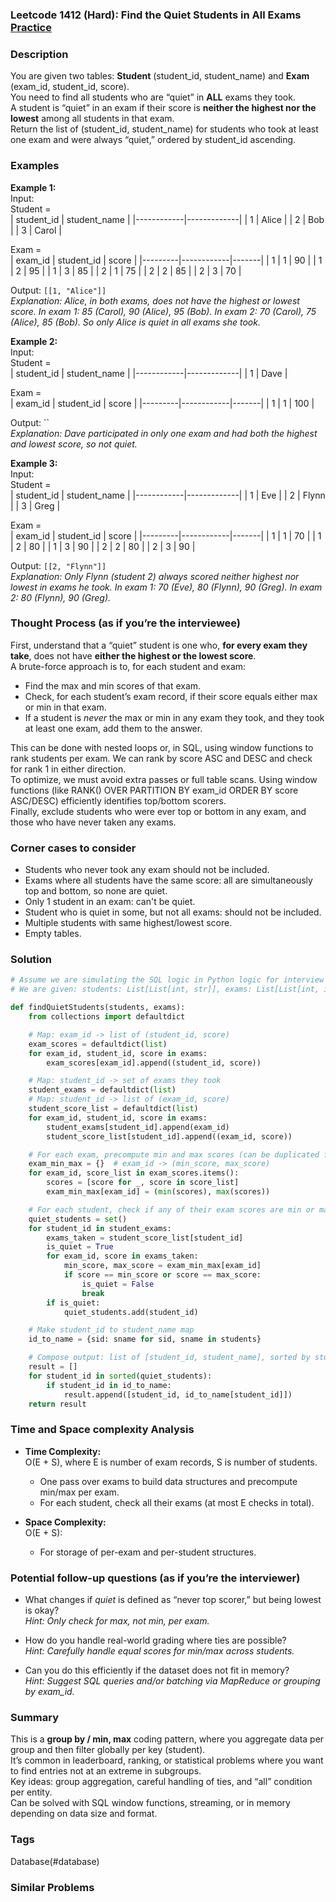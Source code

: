### Leetcode 1412 (Hard): Find the Quiet Students in All Exams [Practice](https://leetcode.com/problems/find-the-quiet-students-in-all-exams)

### Description  
You are given two tables: **Student** (student_id, student_name) and **Exam** (exam_id, student_id, score).  
You need to find all students who are “quiet” in **ALL** exams they took.  
A student is “quiet” in an exam if their score is **neither the highest nor the lowest** among all students in that exam.  
Return the list of (student_id, student_name) for students who took at least one exam and were always “quiet,” ordered by student_id ascending.

### Examples  

**Example 1:**  
Input:  
Student =  
| student_id | student_name |
|------------|-------------|
|     1      |    Alice    |
|     2      |    Bob      |
|     3      |    Carol    |

Exam =  
| exam_id | student_id | score |
|---------|------------|-------|
|    1    |     1      |  90   |
|    1    |     2      |  95   |
|    1    |     3      |  85   |
|    2    |     1      |  75   |
|    2    |     2      |  85   |
|    2    |     3      |  70   |

Output: `[[1, "Alice"]]`  
*Explanation: Alice, in both exams, does not have the highest or lowest score. In exam 1: 85 (Carol), 90 (Alice), 95 (Bob). In exam 2: 70 (Carol), 75 (Alice), 85 (Bob). So only Alice is quiet in all exams she took.*

**Example 2:**  
Input:  
Student =  
| student_id | student_name |
|------------|-------------|
|     1      |    Dave     |

Exam =  
| exam_id | student_id | score |
|---------|------------|-------|
|    1    |     1      |  100  |

Output: ``  
*Explanation: Dave participated in only one exam and had both the highest and lowest score, so not quiet.*

**Example 3:**  
Input:  
Student =  
| student_id | student_name |
|------------|-------------|
|     1      |   Eve       |
|     2      |   Flynn     |
|     3      |   Greg      |

Exam =  
| exam_id | student_id | score |
|---------|------------|-------|
|    1    |     1      |  70   |
|    1    |     2      |  80   |
|    1    |     3      |  90   |
|    2    |     2      |  80   |
|    2    |     3      |  90   |

Output: `[[2, "Flynn"]]`  
*Explanation: Only Flynn (student 2) always scored neither highest nor lowest in exams he took. In exam 1: 70 (Eve), 80 (Flynn), 90 (Greg). In exam 2: 80 (Flynn), 90 (Greg).*

### Thought Process (as if you’re the interviewee)  
First, understand that a “quiet” student is one who, **for every exam they take**, does not have **either the highest or the lowest score**.  
A brute-force approach is to, for each student and exam:  
- Find the max and min scores of that exam.
- Check, for each student’s exam record, if their score equals either max or min in that exam.  
- If a student is *never* the max or min in any exam they took, and they took at least one exam, add them to the answer.  

This can be done with nested loops or, in SQL, using window functions to rank students per exam. We can rank by score ASC and DESC and check for rank 1 in either direction.  
To optimize, we must avoid extra passes or full table scans. Using window functions (like RANK() OVER PARTITION BY exam_id ORDER BY score ASC/DESC) efficiently identifies top/bottom scorers.  
Finally, exclude students who were ever top or bottom in any exam, and those who have never taken any exams.

### Corner cases to consider  
- Students who never took any exam should not be included.
- Exams where all students have the same score: all are simultaneously top and bottom, so none are quiet.
- Only 1 student in an exam: can't be quiet.
- Student who is quiet in some, but not all exams: should not be included.
- Multiple students with same highest/lowest score.
- Empty tables.

### Solution

```python
# Assume we are simulating the SQL logic in Python logic for interview prep.
# We are given: students: List[List[int, str]], exams: List[List[int, int, int]]

def findQuietStudents(students, exams):
    from collections import defaultdict

    # Map: exam_id -> list of (student_id, score)
    exam_scores = defaultdict(list)
    for exam_id, student_id, score in exams:
        exam_scores[exam_id].append((student_id, score))

    # Map: student_id -> set of exams they took
    student_exams = defaultdict(list)
    # Map: student_id -> list of (exam_id, score)
    student_score_list = defaultdict(list)
    for exam_id, student_id, score in exams:
        student_exams[student_id].append(exam_id)
        student_score_list[student_id].append((exam_id, score))

    # For each exam, precompute min and max scores (can be duplicated for ties)
    exam_min_max = {}  # exam_id -> (min_score, max_score)
    for exam_id, score_list in exam_scores.items():
        scores = [score for _, score in score_list]
        exam_min_max[exam_id] = (min(scores), max(scores))

    # For each student, check if any of their exam scores are min or max in that exam
    quiet_students = set()
    for student_id in student_exams:
        exams_taken = student_score_list[student_id]
        is_quiet = True
        for exam_id, score in exams_taken:
            min_score, max_score = exam_min_max[exam_id]
            if score == min_score or score == max_score:
                is_quiet = False
                break
        if is_quiet:
            quiet_students.add(student_id)

    # Make student_id to student_name map 
    id_to_name = {sid: sname for sid, sname in students}

    # Compose output: list of [student_id, student_name], sorted by student_id
    result = []
    for student_id in sorted(quiet_students):
        if student_id in id_to_name:
            result.append([student_id, id_to_name[student_id]])
    return result

```

### Time and Space complexity Analysis  

- **Time Complexity:**  
  O(E + S), where E is number of exam records, S is number of students.  
  - One pass over exams to build data structures and precompute min/max per exam.
  - For each student, check all their exams (at most E checks in total).

- **Space Complexity:**  
  O(E + S):  
  - For storage of per-exam and per-student structures.

### Potential follow-up questions (as if you’re the interviewer)  

- What changes if *quiet* is defined as “never top scorer,” but being lowest is okay?  
  *Hint: Only check for max, not min, per exam.*

- How do you handle real-world grading where ties are possible?  
  *Hint: Carefully handle equal scores for min/max across students.*

- Can you do this efficiently if the dataset does not fit in memory?  
  *Hint: Suggest SQL queries and/or batching via MapReduce or grouping by exam_id.*

### Summary
This is a **group by / min, max** coding pattern, where you aggregate data per group and then filter globally per key (student).  
It’s common in leaderboard, ranking, or statistical problems where you want to find entries not at an extreme in subgroups.  
Key ideas: group aggregation, careful handling of ties, and “all” condition per entity.  
Can be solved with SQL window functions, streaming, or in memory depending on data size and format.

### Tags
Database(#database)

### Similar Problems
